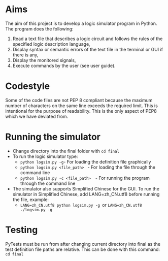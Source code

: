 # Aims
The aim of this project is to develop a logic simulator program in Python. The program does the following:
1. Read a text file that describes a logic circuit and follows the rules of the specified logic description language,
2. Display syntax or semantic errors of the text file in the terminal or GUI if there is any,
3. Display the monitored signals,
4. Execute commands by the user (see user guide). 

# Codestyle
Some of the code files are not PEP 8 compliant because the maximum number of characters on the same line exceeds the required
limit. This is intentional for the purpose of readability. This is the only aspect of PEP8 which we have deviated from.


# Running the simulator
- Change directory into the final folder with ```cd final```
- To run the logic simulator type:
  - ``` python logsim.py -g ```- For loading the definition file graphically
  -  ```python logsim.py <file_path> ``` - For loading the file through the command line
  -  ```python logsim.py -c <file_path>  ```- For running the program through the command line
- The simulator also supports Simplified Chinese for the GUI. To run the simulator in Simplified Chinese, add LANG=zh_CN.utf8 before running the file, example:
  - ``` LANG=zh_CN.utf8 python logsim.py -g  ```or ``` LANG=zh_CN.utf8 ./logsim.py -g ```
 

# Testing
PyTests must be run from after changing current directory into final as the test definition file paths are relative. This can be done with this command: ```cd final```

